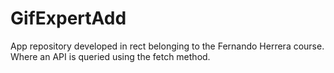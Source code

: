# GifExpertAdd


App repository developed in rect belonging to the Fernando Herrera course. Where an API is queried using the fetch method.